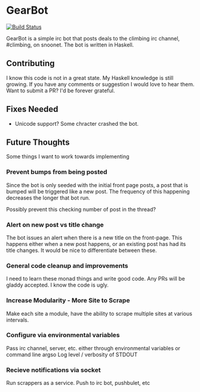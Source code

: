 # GearBot #
[![Build Status](https://travis-ci.org/KyleOndy/GearBot-irc.svg?branch=master)](https://travis-ci.org/KyleOndy/GearBot-irc)

GearBot is a simple irc bot that posts deals to the climbing irc channel, #climbing, on snoonet.
The bot is written in Haskell.

## Contributing ##

I know this code is not in a great state. My Haskell knowledge is still growing.
If you have any comments or suggestion I would love to hear them.
Want to submit a PR? I'd be forever grateful.

## Fixes Needed ##
* Unicode support? Some chracter crashed the bot.

## Future Thoughts ##
Some things I want to work towards implementing

### Prevent bumps from being posted ###

Since the bot is only seeded with the initial front page posts, a post that is bumped will be triggered like a new post.
The frequency of this happening decreases the longer that bot run.

Possibly prevent this checking number of post in the thread?

### Alert on new post vs title change ###

The bot issues an alert when there is a new title on the front-page. This happens either when a new post happens, or an existing post has had its title changes.
It would be nice to differentiate between these.

### General code cleanup and improvements ###

I need to learn these monad things and write good code. Any PRs will be gladdy accepted. I know the code is ugly.

### Increase Modularity - More Site to Scrape ###
Make each site a module, have the ability to scrape multiple sites at various intervals.

### Configure via environmental variables ###
Pass irc channel, server, etc. either through environmental variables or command line argso
Log level / verbosity of STDOUT

### Recieve notifications via socket ###
Run scrappers as a service. Push to irc bot, pushbulet, etc
